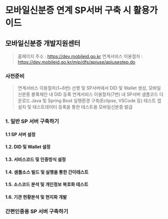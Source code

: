 # 모바일신분증 연계 SP서버 구축 시 활용가이드

## 모바일신분증 개발지원센터
> 홈페이지 주소 : https://dev.mobileid.go.kr
> 연계서비스 이용절차 : https://dev.mobileid.go.kr/mip/dfs/apiuse/apiusestep.do

### 사전준비
> 연계서비스 이용절차(1~6번) 선행 및 SP서버에서 DID 및 Wallet 생성, 모바일신분증 블록체인 내 DID 등록
> 연계서비스 이용절차(7번) 내 SP서버 샘플코드 다운로드
> Java 및 Spring Boot 실행환경 구축(Eclipse, VSCode 등)
> 테스트 앱 설치 및 테스트데이터 등록을 통한 테스트용 모바일신분증 발급

### 1. 일반 SP 서버 구축하기

#### 1.1 SP 서버 설정

#### 1.2. DID 및 Wallet 설정

#### 1.3. 서비스코드 및 인증방식 설정

#### 1.4. 샘플소스 빌드 및 실행을 통한 간이테스트

#### 1.5. 소스코드 분석 및 개인정보 복호화 테스트

#### 1.6. 기관 현황분석 및 현지화 개발

### 간편인증용 SP 서버 구축하기
